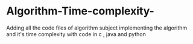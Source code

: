 # Algorithm-Time-complexity-
Adding all the code files of algorithm subject implementing the algorithm and it's time complexity with code in c , java and python  
